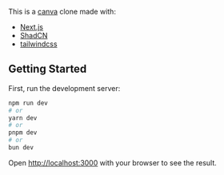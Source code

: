 This is a [canva](https://www.canva.com/) clone made with:

- [Next.js](https://nextjs.org/) 
- [ShadCN](https://ui.shadcn.com/)
- [tailwindcss](https://tailwindcss.com/)

## Getting Started

First, run the development server:

```bash
npm run dev
# or
yarn dev
# or
pnpm dev
# or
bun dev
```

Open [http://localhost:3000](http://localhost:3000) with your browser to see the result.

